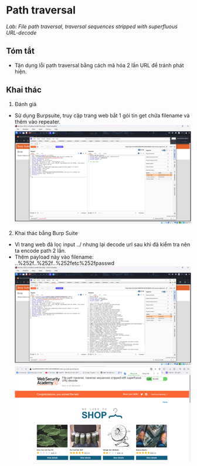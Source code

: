 # Path traversal
*Lab: File path traversal, traversal sequences stripped with superfluous URL-decode*
## Tóm tắt 
- Tận dụng lỗi path traversal bằng cách mã hóa 2 lần URL để tránh phát hiện.
## Khai thác
1. Đánh giá 
- Sử dụng Burpsuite, truy cập trang web bắt 1 gói tin get chứa filename và thêm vào repeater.
![alt text](images/image_1.png)
2. Khai thác bằng Burp Suite
- Vì trang web đã lọc input ../ nhưng lại decode url sau khi đã kiểm tra nên ta encode path 2 lần.
- Thêm payload này vào filename: ..%252f..%252f..%252fetc%252fpasswd
![alt text](images/image_2.png)
![alt text](images/image_3.png)


